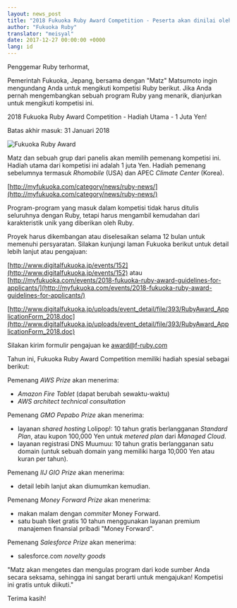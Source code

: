 ```yaml
---
layout: news_post
title: "2018 Fukuoka Ruby Award Competition - Peserta akan dinilai oleh Matz"
author: "Fukuoka Ruby"
translator: "meisyal"
date: 2017-12-27 00:00:00 +0000
lang: id
---
```


Penggemar Ruby terhormat,

Pemerintah Fukuoka, Jepang, bersama dengan "Matz" Matsumoto ingin
mengundang Anda untuk mengikuti kompetisi Ruby berikut. Jika Anda pernah
mengembangkan sebuah program Ruby yang menarik, dianjurkan untuk mengikuti
kompetisi ini.

2018 Fukuoka Ruby Award Competition - Hadiah Utama - 1 Juta Yen!

Batas akhir masuk: 31 Januari 2018

![Fukuoka Ruby Award](http://www.digitalfukuoka.jp/javascripts/kcfinder/upload/images/fukuokarubyaward2017.png)

Matz dan sebuah grup dari panelis akan memilih pemenang kompetisi ini.
Hadiah utama dari kompetisi ini adalah 1 juta Yen. Hadiah pemenang sebelumnya
termasuk *Rhomobile* (USA) dan APEC *Climate Center* (Korea).

[http://myfukuoka.com/category/news/ruby-news/](http://myfukuoka.com/category/news/ruby-news/)

Program-program yang masuk dalam kompetisi tidak harus ditulis seluruhnya
dengan Ruby, tetapi harus mengambil kemudahan dari karakteristik unik yang
diberikan oleh Ruby.

Proyek harus dikembangan atau diselesaikan selama 12 bulan untuk memenuhi
persyaratan. Silakan kunjungi laman Fukuoka berikut untuk detail lebih lanjut
atau pengajuan:

[http://www.digitalfukuoka.jp/events/152](http://www.digitalfukuoka.jp/events/152)
atau
[http://myfukuoka.com/events/2018-fukuoka-ruby-award-guidelines-for-applicants/](http://myfukuoka.com/events/2018-fukuoka-ruby-award-guidelines-for-applicants/)

[http://www.digitalfukuoka.jp/uploads/event_detail/file/393/RubyAward_ApplicationForm_2018.doc](http://www.digitalfukuoka.jp/uploads/event_detail/file/393/RubyAward_ApplicationForm_2018.doc)

Silakan kirim formulir pengajuan ke award@f-ruby.com

Tahun ini, Fukuoka Ruby Award Competition memiliki hadiah spesial sebagai berikut:

Pemenang *AWS Prize* akan menerima:

* *Amazon Fire Tablet* (dapat berubah sewaktu-waktu)
* *AWS architect technical consultation*

Pemenang *GMO Pepabo Prize* akan menerima:

* layanan *shared hosting* Lolipop!: 10 tahun gratis berlangganan *Standard Plan*,
  atau kupon 100,000 Yen untuk *metered plan* dari *Managed Cloud*.
* layanan registrasi DNS Muumuu: 10 tahun gratis berlangganan satu domain
  (untuk sebuah domain yang memiliki harga 10,000 Yen atau kuran per tahun).

Pemenang *IIJ GIO Prize* akan menerima:

* detail lebih lanjut akan diumumkan kemudian.

Pemenang *Money Forward Prize* akan menerima:

* makan malam dengan *commiter* Money Forward.
* satu buah tiket gratis 10 tahun menggunakan layanan premium manajemen
  finansial pribadi "Money Forward".

Pemenang *Salesforce Prize* akan menerima:

* salesforce.com *novelty goods*

"Matz akan mengetes dan mengulas program dari kode sumber Anda secara seksama,
sehingga ini sangat berarti untuk mengajukan! Kompetisi ini gratis untuk diikuti."

Terima kasih!
